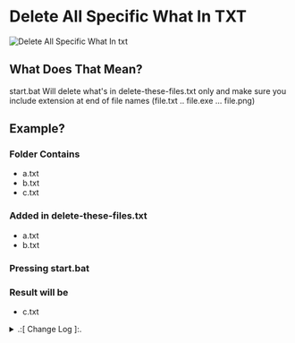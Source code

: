 # Delete All Specific What In TXT

![Delete All Specific What In txt](https://github.com/oqyh/Useful-Batch-Files/assets/48490385/ca8dc5bd-5596-492f-a1b0-4e4a8687d3fe)


## What Does That Mean?
start.bat Will delete what's in delete-these-files.txt only
and make sure you include extension at end of file names (file.txt .. file.exe ... file.png)


## Example?


### Folder Contains
 - a.txt
 - b.txt
 - c.txt

### Added in delete-these-files.txt
 - a.txt
 - b.txt

### Pressing start.bat

### Result will be 
 - c.txt



<details> 
  <summary>.:[ Change Log ]:.</summary>
  
* (1.0.0)
  * Initial Release 
    
</details>
